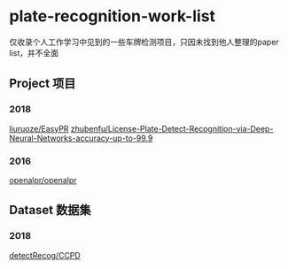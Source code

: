 # plate-recognition-work-list
仅收录个人工作学习中见到的一些车牌检测项目，只因未找到他人整理的paper list，并不全面

## Project 项目
### 2018
[liuruoze/EasyPR](https://github.com/liuruoze/EasyPR)
[zhubenfu/License-Plate-Detect-Recognition-via-Deep-Neural-Networks-accuracy-up-to-99.9](https://github.com/zhubenfu/License-Plate-Detect-Recognition-via-Deep-Neural-Networks-accuracy-up-to-99.9)
### 2016
[openalpr/openalpr](https://github.com/openalpr/openalpr)
## Dataset 数据集
### 2018
[detectRecog/CCPD](https://github.com/detectRecog/CCPD)
